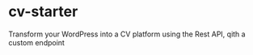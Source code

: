 # cv-starter
Transform your WordPress into a CV platform using the Rest API, qith a custom endpoint
